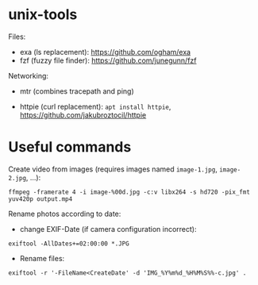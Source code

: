 # unix-tools

Files:
* exa (ls replacement): https://github.com/ogham/exa
* fzf (fuzzy file finder): https://github.com/junegunn/fzf

Networking:
* mtr (combines tracepath and ping)

* httpie (curl replacement): `apt install httpie`, https://github.com/jakubroztocil/httpie



# Useful commands

Create video from images (requires images named `image-1.jpg`, `image-2.jpg`, ...):

`ffmpeg -framerate 4 -i image-%00d.jpg -c:v libx264 -s hd720 -pix_fmt yuv420p output.mp4`


Rename photos according to date:

* change EXIF-Date (if camera configuration incorrect):

`exiftool -AllDates+=02:00:00 *.JPG`

* Rename files:

`exiftool -r '-FileName<CreateDate' -d 'IMG_%Y%m%d_%H%M%S%%-c.jpg' .`
